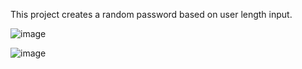 This project creates a random password based on user length input.

![image](https://github.com/isaacGarcia92/Password_Generator/assets/118863715/6c4458a0-170c-4c6c-aa23-632083cc4bb0)

![image](https://github.com/isaacGarcia92/Password_Generator/assets/118863715/43981710-7bca-49af-b7fd-df5860fcb88c)

